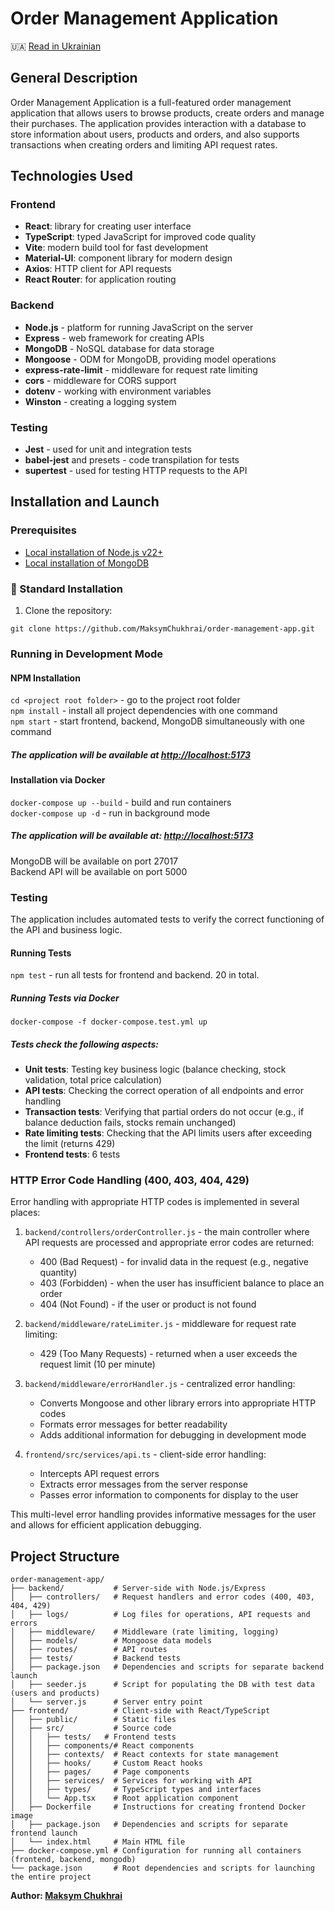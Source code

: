 # Order Management Application

🇺🇦 [Read in Ukrainian](README.uk.md)

## General Description

Order Management Application is a full-featured order management application that allows users to browse products, create orders and manage their purchases. The application provides interaction with a database to store information about users, products and orders, and also supports transactions when creating orders and limiting API request rates.

## Technologies Used

### Frontend

- **React**: library for creating user interface
- **TypeScript**: typed JavaScript for improved code quality
- **Vite**: modern build tool for fast development
- **Material-UI**: component library for modern design
- **Axios**: HTTP client for API requests
- **React Router**: for application routing

### Backend

- **Node.js** - platform for running JavaScript on the server
- **Express** - web framework for creating APIs
- **MongoDB** - NoSQL database for data storage
- **Mongoose** - ODM for MongoDB, providing model operations
- **express-rate-limit** - middleware for request rate limiting
- **cors** - middleware for CORS support
- **dotenv** - working with environment variables
- **Winston** - creating a logging system

### Testing

- **Jest** - used for unit and integration tests
- **babel-jest** and presets - code transpilation for tests
- **supertest** - used for testing HTTP requests to the API

## Installation and Launch

### Prerequisites

* [Local installation of Node.js v22+](https://nodejs.org/en/download/current)
* [Local installation of MongoDB](https://fastdl.mongodb.org/windows/mongodb-windows-x86_64-8.0.6-signed.msi)

### 🚀 Standard Installation

1. Clone the repository:

`git clone https://github.com/MaksymChukhrai/order-management-app.git`

### Running in Development Mode

#### NPM Installation

`cd <project root folder>` - go to the project root folder  
`npm install` - install all project dependencies with one command  
`npm start` - start frontend, backend, MongoDB simultaneously with one command  

##### The application will be available at <http://localhost:5173>

#### Installation via Docker

`docker-compose up --build` - build and run containers  
`docker-compose up -d` - run in background mode  

##### The application will be available at: <http://localhost:5173>

MongoDB will be available on port 27017  
Backend API will be available on port 5000  

### Testing

The application includes automated tests to verify the correct functioning of the API and business logic.

#### Running Tests

`npm test` - run all tests for frontend and backend. 20 in total.

##### Running Tests via Docker

`docker-compose -f docker-compose.test.yml up`

##### Tests check the following aspects:

- **Unit tests**: Testing key business logic (balance checking, stock validation, total price calculation)
- **API tests**: Checking the correct operation of all endpoints and error handling
- **Transaction tests**: Verifying that partial orders do not occur (e.g., if balance deduction fails, stocks remain unchanged)
- **Rate limiting tests**: Checking that the API limits users after exceeding the limit (returns 429)
- **Frontend tests**: 6 tests

### HTTP Error Code Handling (400, 403, 404, 429)

Error handling with appropriate HTTP codes is implemented in several places:  

1. `backend/controllers/orderController.js` - the main controller where API requests are processed and appropriate error codes are returned:  
    * 400 (Bad Request) - for invalid data in the request (e.g., negative quantity)  
    * 403 (Forbidden) - when the user has insufficient balance to place an order  
    * 404 (Not Found) - if the user or product is not found  

2. `backend/middleware/rateLimiter.js` - middleware for request rate limiting: 
    * 429 (Too Many Requests) - returned when a user exceeds the request limit (10 per minute)

3. `backend/middleware/errorHandler.js` - centralized error handling:
    * Converts Mongoose and other library errors into appropriate HTTP codes  
    * Formats error messages for better readability  
    * Adds additional information for debugging in development mode  

4. `frontend/src/services/api.ts` - client-side error handling:  
    * Intercepts API request errors  
    * Extracts error messages from the server response  
    * Passes error information to components for display to the user  

This multi-level error handling provides informative messages for the user and allows for efficient application debugging.  

## Project Structure

```
order-management-app/
├── backend/           # Server-side with Node.js/Express
│   ├── controllers/   # Request handlers and error codes (400, 403, 404, 429)
│   ├── logs/          # Log files for operations, API requests and errors
│   ├── middleware/    # Middleware (rate limiting, logging)
│   ├── models/        # Mongoose data models
│   ├── routes/        # API routes
│   ├── tests/         # Backend tests
│   ├── package.json   # Dependencies and scripts for separate backend launch
│   ├── seeder.js      # Script for populating the DB with test data (users and products)
│   └── server.js      # Server entry point
├── frontend/          # Client-side with React/TypeScript
│   ├── public/        # Static files
│   ├── src/           # Source code
│   │   ├── tests/   # Frontend tests
│   │   ├── components/# React components
│   │   ├── contexts/  # React contexts for state management
│   │   ├── hooks/     # Custom React hooks
│   │   ├── pages/     # Page components
│   │   ├── services/  # Services for working with API
│   │   ├── types/     # TypeScript types and interfaces
│   │   └── App.tsx    # Root application component
│   ├── Dockerfile     # Instructions for creating frontend Docker image
│   ├── package.json   # Dependencies and scripts for separate frontend launch
│   └── index.html     # Main HTML file
├── docker-compose.yml # Configuration for running all containers (frontend, backend, mongodb)
└── package.json       # Root dependencies and scripts for launching the entire project
```

**Author: [Maksym Chukhrai](https://www.mchukhrai.com/)**